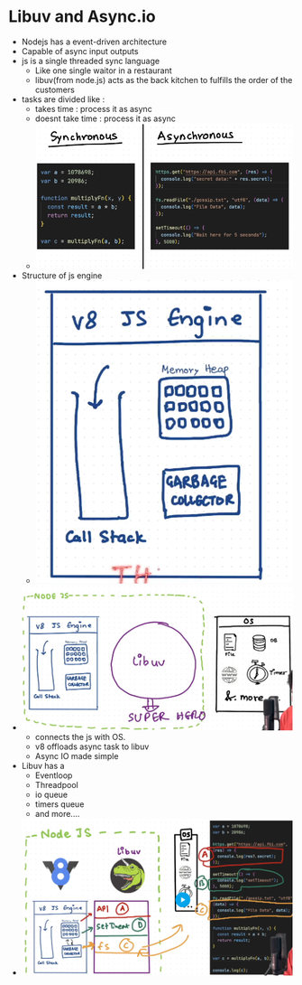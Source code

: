 # Libuv and Async.io

- Nodejs has a event-driven architecture
- Capable of async input outputs
- js is a single threaded sync language 
  - Like one single waitor in a restaurant
  - libuv(from node.js) acts as the back kitchen to fulfills the order of the customers
- tasks are divided like :
  - takes time  : process it as async
  - doesnt take time  : process it as async
  - ![sync vs async](image.png)
- Structure of js engine
  - ![Structure of js engine ](image-1.png)
- ![libuv](image-2.png)
  - connects the js with OS.
  - v8 offloads async task to libuv
  - Async IO made simple
- Libuv has a  
  - Eventloop
  - Threadpool
  - io queue
  - timers queue
  - and more....
- ![Code execution in Libuv](image-3.png)
